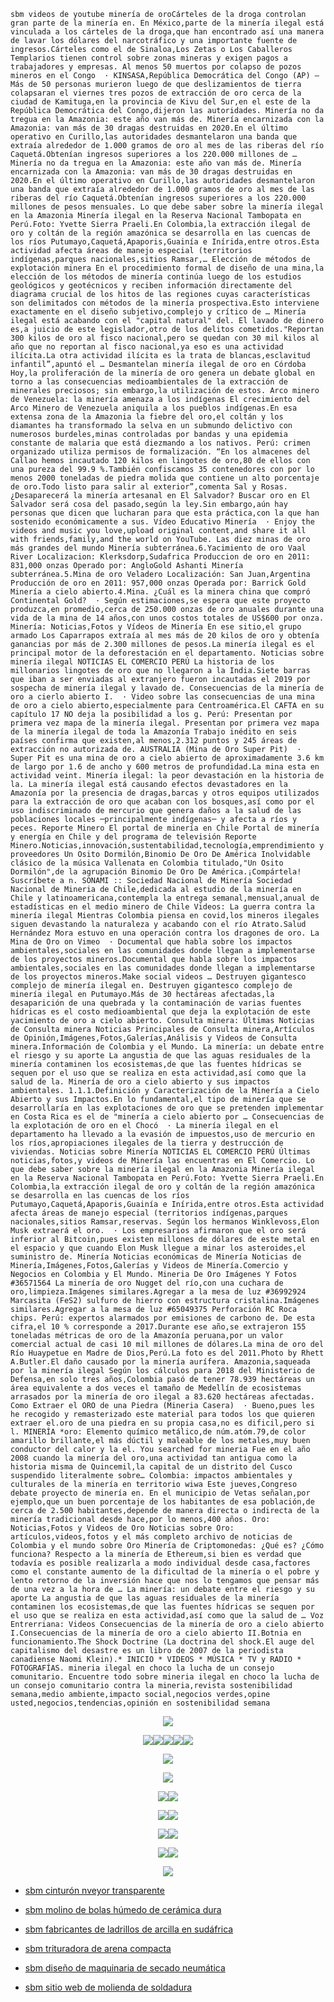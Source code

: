 
```
sbm videos de youtube minería de oroCárteles de la droga controlan gran parte de la minería en. En México,parte de la minería ilegal está vinculada a los cárteles de la droga,que han encontrado así una manera de lavar los dólares del narcotráfico y una importante fuente de ingresos.Cárteles como el de Sinaloa,Los Zetas o Los Caballeros Templarios tienen control sobre zonas mineras y exigen pagos a trabajadores y empresas. Al menos 50 muertos por colapso de pozos mineros en el Congo  · KINSASA,República Democrática del Congo (AP) — Más de 50 personas murieron luego de que deslizamientos de tierra colapsaran el viernes tres pozos de extracción de oro cerca de la ciudad de Kamituga,en la provincia de Kivu del Sur,en el este de la República Democrática del Congo,dijeron las autoridades. Minería no da tregua en la Amazonia: este año van más de. Minería encarnizada con la Amazonia: van más de 30 dragas destruidas en 2020.En el último operativo en Curillo,las autoridades desmantelaron una banda que extraía alrededor de 1.000 gramos de oro al mes de las riberas del río Caquetá.Obtenían ingresos superiores a los 220.000 millones de … Minería no da tregua en la Amazonia: este año van más de. Minería encarnizada con la Amazonia: van más de 30 dragas destruidas en 2020.En el último operativo en Curillo,las autoridades desmantelaron una banda que extraía alrededor de 1.000 gramos de oro al mes de las riberas del río Caquetá.Obtenían ingresos superiores a los 220.000 millones de pesos mensuales. Lo que debe saber sobre la minería ilegal en la Amazonia Minería ilegal en la Reserva Nacional Tambopata en Perú.Foto: Yvette Sierra Praeli.En Colombia,la extracción ilegal de oro y coltán de la región amazónica se desarrolla en las cuencas de los ríos Putumayo,Caquetá,Apaporis,Guainía e Inírida,entre otros.Esta actividad afecta áreas de manejo especial (territorios indígenas,parques nacionales,sitios Ramsar,… Elección de métodos de explotación minera En el procedimiento formal de diseño de una mina,la elección de los métodos de minería continúa luego de los estudios geológicos y geotécnicos y reciben información directamente del diagrama crucial de los hitos de las regiones cuyas características son delimitados con métodos de la minería prospectiva.Esto interviene exactamente en el diseño subjetivo,complejo y crítico de … Minería ilegal está acabando con el "capital natural" del. El lavado de dinero es,a juicio de este legislador,otro de los delitos cometidos."Reportan 300 kilos de oro al fisco nacional,pero se quedan con 30 mil kilos al año que no reportan al fisco nacional,ya eso es una actividad ilícita.La otra actividad ilícita es la trata de blancas,esclavitud infantil”,apuntó el … Desmantelan minería ilegal de oro en Córdoba Hoy,la proliferación de la minería de oro genera un debate global en torno a las consecuencias medioambientales de la extracción de minerales preciosos; sin embargo,la utilización de estos. Arco minero de Venezuela: la minería amenaza a los indígenas El crecimiento del Arco Minero de Venezuela aniquila a los pueblos indígenas.En esa extensa zona de la Amazonia la fiebre del oro,el coltán y los diamantes ha transformado la selva en un submundo delictivo con numerosos burdeles,minas controladas por bandas y una epidemia constante de malaria que está diezmando a los nativos. Perú: crimen organizado utiliza permisos de formalización. “En los almacenes del Callao hemos incautado 120 kilos en lingotes de oro,80 de ellos con una pureza del 99.9 %.También confiscamos 35 contenedores con por lo menos 2000 toneladas de piedra molida que contiene un alto porcentaje de oro.Todo listo para salir al exterior”,comenta Sal y Rosas. ¿Desaparecerá la minería artesanal en El Salvador? Buscar oro en El Salvador será cosa del pasado,según la ley.Sin embargo,aún hay personas que dicen que lucharan para que esta práctica,con la que han sostenido económicamente a sus. Vídeo Educativo Minería  · Enjoy the videos and music you love,upload original content,and share it all with friends,family,and the world on YouTube. Las diez minas de oro más grandes del mundo Minería subterránea.6.Yacimiento de oro Vaal River Localizacion: Klerksdorp,Sudafrica Produccion de oro en 2011: 831,000 onzas Operado por: AngloGold Ashanti Minería subterránea.5.Mina de oro Veladero Localización: San Juan,Argentina Producción de oro en 2011: 957,000 onzas Operada por: Barrick Gold Minería a cielo abierto.4.Mina. ¿Cuál es la minera china que compró Continental Gold?  · Según estimaciones,se espera que este proyecto produzca,en promedio,cerca de 250.000 onzas de oro anuales durante una vida de la mina de 14 años,con unos costos totales de US$600 por onza. Minería: Noticias,Fotos y Vídeos de Minería En ese sitio,el grupo armado Los Caparrapos extraía al mes más de 20 kilos de oro y obtenía ganancias por más de 2.300 millones de pesos.La minería ilegal es el principal motor de la deforestación en el departamento. Noticias sobre minería ilegal NOTICIAS EL COMERCIO PERÚ La historia de los millonarios lingotes de oro que no llegaron a la India.Siete barras que iban a ser enviadas al extranjero fueron incautadas el 2019 por sospecha de minería ilegal y lavado de. Consecuencias de la minería de oro a cierlo abierto I.  · Video sobre las consecuencias de una mina de oro a cielo abierto,especialmente para Centroamérica.El CAFTA en su capítulo 17 NO deja la posibilidad a los g. Perú: Presentan por primera vez mapa de la minería ilegal. Presentan por primera vez mapa de la minería ilegal de toda la Amazonía Trabajo inédito en seis países confirma que existen,al menos,2.312 puntos y 245 áreas de extracción no autorizada de. AUSTRALIA (Mina de Oro Super Pit)  · Super Pit es una mina de oro a cielo abierto de aproximadamente 3.6 km de largo por 1.6 de ancho y 600 metros de profundidad.La mina esta en actividad veint. Minería ilegal: la peor devastación en la historia de la. La minería ilegal está causando efectos devastadores en la Amazonía por la presencia de dragas,barcas y otros equipos utilizados para la extracción de oro que acaban con los bosques,así como por el uso indiscriminado de mercurio que genera daños a la salud de las poblaciones locales ─principalmente indígenas─ y afecta a ríos y peces. Reporte Minero El portal de minería en Chile Portal de minería y energía en Chile y del programa de televisión Reporte Minero.Noticias,innovación,sustentabilidad,tecnología,emprendimiento y proveedores Un Osito Dormilón,Binomio De Oro De América Inolvidable clásico de la música Vallenata en Colombia titulado,"Un Osito Dormilón",de la agrupación Binomio De Oro De América.¡Compártela! Suscríbete a n. SONAMI :: Sociedad Nacional de Minería Sociedad Nacional de Mineria de Chile,dedicada al estudio de la minería en Chile y latinoamericana,contempla la entrega semanal,mensual,anual de estadísticas en el medio minero de Chile Videos: La guerra contra la minería ilegal Mientras Colombia piensa en covid,los mineros ilegales siguen devastando la naturaleza y acabando con el río Atrato.Salud Hernández Mora estuvo en una operación contra los dragones de oro. La Mina de Oro on Vimeo  · Documental que habla sobre los impactos ambientales,sociales en las comunidades donde llegan a implementarse de los proyectos mineros.Documental que habla sobre los impactos ambientales,sociales en las comunidades donde llegan a implementarse de los proyectos mineros.Make social videos … Destruyen gigantesco complejo de minería ilegal en. Destruyen gigantesco complejo de minería ilegal en Putumayo.Más de 30 hectáreas afectadas,la desaparición de una quebrada y la contaminación de varias fuentes hídricas es el costo medioambiental que deja la explotación de este yacimiento de oro a cielo abierto. Consulta minera: Últimas Noticias de Consulta minera Noticias Principales de Consulta minera,Artículos de Opinión,Imágenes,Fotos,Galerías,Análisis y Videos de Consulta minera.Información de Colombia y el Mundo. La minería: un debate entre el riesgo y su aporte La angustia de que las aguas residuales de la minería contaminen los ecosistemas,de que las fuentes hídricas se sequen por el uso que se realiza en esta actividad,así como que la salud de la. Minería de oro a cielo abierto y sus impactos ambientales. 1.1.1.Definición y Caracterización de la Minería a Cielo Abierto y sus Impactos.En lo fundamental,el tipo de minería que se desarrollaría en las explotaciones de oro que se pretenden implementar en Costa Rica es el de "minería a cielo abierto por … Consecuencias de la explotación de oro en el Chocó  · La minería ilegal en el departamento ha llevado a la evasión de impuestos,uso de mercurio en los ríos,apropiaciones ilegales de la tierra y destrucción de viviendas. Noticias sobre Minería NOTICIAS EL COMERCIO PERÚ Últimas noticias,fotos,y videos de Minería las encuentras en El Comercio. Lo que debe saber sobre la minería ilegal en la Amazonia Minería ilegal en la Reserva Nacional Tambopata en Perú.Foto: Yvette Sierra Praeli.En Colombia,la extracción ilegal de oro y coltán de la región amazónica se desarrolla en las cuencas de los ríos Putumayo,Caquetá,Apaporis,Guainía e Inírida,entre otros.Esta actividad afecta áreas de manejo especial (territorios indígenas,parques nacionales,sitios Ramsar,reservas. Según los hermanos Winklevoss,Elon Musk extraerá el oro.  · Los empresarios afirmaron que el oro será inferior al Bitcoin,pues existen millones de dólares de este metal en el espacio y que cuando Elon Musk llegue a minar los asteroides,el suministro de. Minería Noticias económicas de Minería Noticias de Minería,Imágenes,Fotos,Galerías y Videos de Minería.Comercio y Negocios en Colombia y El Mundo. Mineria De Oro Imágenes Y Fotos #36571564 La minería de oro Nugget del río,con una cuchara de oro,limpieza.Imágenes similares.Agregar a la mesa de luz #36992924 Marcasita (FeS2) sulfuro de hierro con estructura cristalina.Imágenes similares.Agregar a la mesa de luz #65049375 Perforación RC Roca chips. Perú: expertos alarmados por emisiones de carbono de. De esta cifra,el 10 % corresponde a 2017.Durante ese año,se extrajeron 155 toneladas métricas de oro de la Amazonía peruana,por un valor comercial actual de casi 10 mil millones de dólares.La mina de oro del Río Huaypetue en Madre de Dios,Perú.La foto es del 2011.Photo by Rhett A.Butler.El daño causado por la minería aurífera. Amazonia,saqueada por la minería ilegal Según los cálculos para 2018 del Ministerio de Defensa,en solo tres años,Colombia pasó de tener 78.939 hectáreas un área equivalente a dos veces el tamaño de Medellín de ecosistemas arrasados por la minería de oro ilegal a 83.620 hectáreas afectadas. Como Extraer el ORO de una Piedra (Mineria Casera)  · Bueno,pues les he recogido y remasterizado este material para todos los que quieren extraer el.oro de una piedra en su propia casa,no es dificil,pero si l. MINERÍA *oro: Elemento químico metálico,de núm.atóm.79,de color amarillo brillante,el más dúctil y maleable de los metales,muy buen conductor del calor y la el. You searched for mineria Fue en el año 2008 cuando la minería del oro,una actividad tan antigua como la historia misma de Quincemil,la capital de un distrito del Cusco suspendido literalmente sobre… Colombia: impactos ambientales y culturales de la minería en territorio wiwa Este jueves,Congreso debate proyecto de minería en. En el municipio de Vetas señalan,por ejemplo,que un buen porcentaje de los habitantes de esa población,de cerca de 2.500 habitantes,depende de manera directa o indirecta de la minería tradicional desde hace,por lo menos,400 años. Oro: Noticias,Fotos y Videos de Oro Noticias sobre Oro: artículos,videos,fotos y el más completo archivo de noticias de Colombia y el mundo sobre Oro Minería de Criptomonedas: ¿Qué es? ¿Cómo funciona? Respecto a la minería de Ethereum,si bien es verdad que todavía es posible realizarla a modo individual desde casa,factores como el constante aumento de la dificultad de la minería o el pobre y lento retorno de la inversión hace que nos lo tengamos que pensar más de una vez a la hora de … La minería: un debate entre el riesgo y su aporte La angustia de que las aguas residuales de la minería contaminen los ecosistemas,de que las fuentes hídricas se sequen por el uso que se realiza en esta actividad,así como que la salud de … Voz Entrerriana: Videos Consecuencias de la minería de oro a cielo abierto I.Consecuencias de la minería de oro a cielo abierto II.Botnia en funcionamiento.The Shock Doctrine (La doctrina del shock.El auge del capitalismo del desastre es un libro de 2007 de la periodista canadiense Naomi Klein).* INICIO * VIDEOS * MÚSICA * TV y RADIO * FOTOGRAFÍAS. mineria ilegal en choco la lucha de un consejo comunitario. Encuentre todo sobre mineria ilegal en choco la lucha de un consejo comunitario contra la mineria,revista sostenibilidad semana,medio ambiente,impacto social,negocios verdes,opine usted,negocios,tendencias,opinión en sostenibilidad semana 
```

<div align="center">

<a href="https://es-crusher.shibang-china.com/github&k=sbm+videos+de+youtube+miner%C3%ADa+de+oro"><img src="https://static.shibang-china.com/es/crusher/logo.jpg"></a>

<a href="https://es-crusher.shibang-china.com/github&k=sbm+videos+de+youtube+miner%C3%ADa+de+oro"><img src="https://static.shibang-china.com/es/crusher/index.jpg"></a><a href="https://es-crusher.shibang-china.com/material.htmlgithub&k=sbm+videos+de+youtube+miner%C3%ADa+de+oro"><img src="https://static.shibang-china.com/es/crusher/material.jpg"></a><a href="https://es-crusher.shibang-china.com/application.htmlgithub&k=sbm+videos+de+youtube+miner%C3%ADa+de+oro"><img src="https://static.shibang-china.com/es/crusher/application.jpg"></a><a href="https://es-crusher.shibang-china.com/aboutus.htmlgithub&k=sbm+videos+de+youtube+miner%C3%ADa+de+oro"><img src="https://static.shibang-china.com/es/crusher/aboutus.jpg"></a><a href="https://es-crusher.shibang-china.com/contact.htmlgithub&k=sbm+videos+de+youtube+miner%C3%ADa+de+oro"><img src="https://static.shibang-china.com/es/crusher/contact.jpg"></a>

<a href="https://es-crusher.shibang-china.com/github&k=sbm+videos+de+youtube+miner%C3%ADa+de+oro"><img src="https://static.shibang-china.com/es/crusher/banner.jpg"></a>

<a href="https://swt.shibang-china.com/github&k=sbm+videos+de+youtube+miner%C3%ADa+de+oro"><img src="https://static.shibang-china.com/es/crusher/text.jpg"></a>

<a href="https://swt.shibang-china.com/github&k=sbm+videos+de+youtube+miner%C3%ADa+de+oro"><img src="https://static.shibang-china.com/es/crusher/chat.jpg"></a><a href="https://es-crusher.shibang-china.com/contact.htmlgithub&k=sbm+videos+de+youtube+miner%C3%ADa+de+oro"><img src="https://static.shibang-china.com/es/crusher/message.jpg"></a>

<a href="https://es-crusher.shibang-china.com/products/pe.htmlgithub&k=sbm+videos+de+youtube+miner%C3%ADa+de+oro"><img src="https://static.shibang-china.com/es/crusher/pe.jpg"></a><a href="https://es-crusher.shibang-china.com/products/pf.htmlgithub&k=sbm+videos+de+youtube+miner%C3%ADa+de+oro"><img src="https://static.shibang-china.com/es/crusher/pf.jpg"></a>

<a href="https://es-crusher.shibang-china.com/products/hpt.htmlgithub&k=sbm+videos+de+youtube+miner%C3%ADa+de+oro"><img src="https://static.shibang-china.com/es/crusher/hpt.jpg"></a><a href="https://es-crusher.shibang-china.com/products/vsi.htmlgithub&k=sbm+videos+de+youtube+miner%C3%ADa+de+oro"><img src="https://static.shibang-china.com/es/crusher/vsi.jpg"></a>

<a href="https://es-crusher.shibang-china.com/products/klv.htmlgithub&k=sbm+videos+de+youtube+miner%C3%ADa+de+oro"><img src="https://static.shibang-china.com/es/crusher/klv.jpg"></a><a href="https://es-crusher.shibang-china.com/products/portable.htmlgithub&k=sbm+videos+de+youtube+miner%C3%ADa+de+oro"><img src="https://static.shibang-china.com/es/crusher/portable.jpg"></a>

<a href="https://swt.shibang-china.com/github&k=sbm+videos+de+youtube+miner%C3%ADa+de+oro"><img src="https://static.shibang-china.com/es/crusher/case.jpg"></a>

</div>


* [sbm cinturón nveyor transparente](sbm%20cintur%C3%B3n%20nveyor%20transparente.md)

* [sbm molino de bolas húmedo de cerámica dura](sbm%20molino%20de%20bolas%20h%C3%BAmedo%20de%20cer%C3%A1mica%20dura.md)

* [sbm fabricantes de ladrillos de arcilla en sudáfrica](sbm%20fabricantes%20de%20ladrillos%20de%20arcilla%20en%20sud%C3%A1frica.md)

* [sbm trituradora de arena compacta](sbm%20trituradora%20de%20arena%20compacta.md)

* [sbm diseño de maquinaria de secado neumática](sbm%20dise%C3%B1o%20de%20maquinaria%20de%20secado%20neum%C3%A1tica.md)

* [sbm sitio web de molienda de soldadura](sbm%20sitio%20web%20de%20molienda%20de%20soldadura.md)